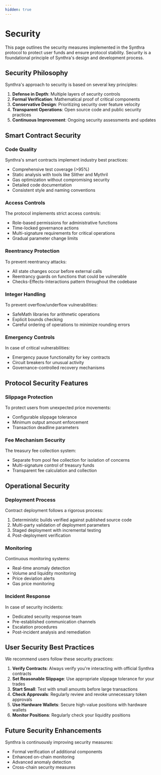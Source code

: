 ```yaml
---
hidden: true
---
```


# Security

This page outlines the security measures implemented in the Synthra protocol to protect user funds and ensure protocol stability. Security is a foundational principle of Synthra's design and development process.

## Security Philosophy

Synthra's approach to security is based on several key principles:

1. **Defense in Depth**: Multiple layers of security controls
2. **Formal Verification**: Mathematical proof of critical components
3. **Conservative Design**: Prioritizing security over feature velocity
4. **Transparent Operations**: Open source code and public security practices
5. **Continuous Improvement**: Ongoing security assessments and updates

## Smart Contract Security

### Code Quality

Synthra's smart contracts implement industry best practices:

* Comprehensive test coverage (>95%)
* Static analysis with tools like Slither and Mythril
* Gas optimization without compromising security
* Detailed code documentation
* Consistent style and naming conventions

### Access Controls

The protocol implements strict access controls:

* Role-based permissions for administrative functions
* Time-locked governance actions
* Multi-signature requirements for critical operations
* Gradual parameter change limits

### Reentrancy Protection

To prevent reentrancy attacks:

* All state changes occur before external calls
* Reentrancy guards on functions that could be vulnerable
* Checks-Effects-Interactions pattern throughout the codebase

### Integer Handling

To prevent overflow/underflow vulnerabilities:

* SafeMath libraries for arithmetic operations
* Explicit bounds checking
* Careful ordering of operations to minimize rounding errors

### Emergency Controls

In case of critical vulnerabilities:

* Emergency pause functionality for key contracts
* Circuit breakers for unusual activity
* Governance-controlled recovery mechanisms

## Protocol Security Features

### Slippage Protection

To protect users from unexpected price movements:

* Configurable slippage tolerance
* Minimum output amount enforcement
* Transaction deadline parameters

### Fee Mechanism Security

The treasury fee collection system:

* Separate from pool fee collection for isolation of concerns
* Multi-signature control of treasury funds
* Transparent fee calculation and collection

## Operational Security

### Deployment Process

Contract deployment follows a rigorous process:

1. Deterministic builds verified against published source code
2. Multi-party validation of deployment parameters
3. Staged deployment with incremental testing
4. Post-deployment verification

### Monitoring

Continuous monitoring systems:

* Real-time anomaly detection
* Volume and liquidity monitoring
* Price deviation alerts
* Gas price monitoring

### Incident Response

In case of security incidents:

* Dedicated security response team
* Pre-established communication channels
* Escalation procedures
* Post-incident analysis and remediation


## User Security Best Practices

We recommend users follow these security practices:

1. **Verify Contracts**: Always verify you're interacting with official Synthra contracts
2. **Set Reasonable Slippage**: Use appropriate slippage tolerance for your trades
3. **Start Small**: Test with small amounts before large transactions
4. **Check Approvals**: Regularly review and revoke unnecessary token approvals
5. **Use Hardware Wallets**: Secure high-value positions with hardware wallets
6. **Monitor Positions**: Regularly check your liquidity positions

## Future Security Enhancements

Synthra is continuously improving security measures:

* Formal verification of additional components
* Enhanced on-chain monitoring
* Advanced anomaly detection
* Cross-chain security measures

